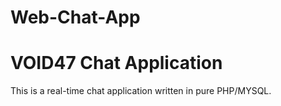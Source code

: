 # Web-Chat-App
<h1>VOID47 Chat Application</h1>

This is a real-time chat application written in pure PHP/MYSQL.
